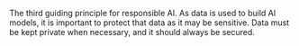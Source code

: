 The third guiding principle for responsible AI. As data is used to build AI models, it is important to protect that data as it may be sensitive. Data must be kept private when necessary, and it should always be secured.